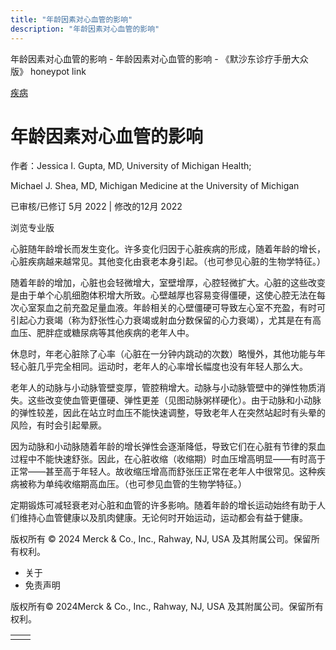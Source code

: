 ```yaml
---
title: "年龄因素对心血管的影响"
description: "年龄因素对心血管的影响"
---
```


﻿年龄因素对心血管的影响 \- 年龄因素对心血管的影响 \- 《默沙东诊疗手册大众版》 honeypot link



[疾病](https://www.merckmanuals.com/home/resourcespages/healthyliving_rel2.3)

# 年龄因素对心血管的影响

作者：Jessica I. Gupta, MD, University of Michigan Health;

Michael J. Shea, MD, Michigan Medicine at the University of Michigan

已审核/已修订 5月 2022 \| 修改的12月 2022

浏览专业版

心脏随年龄增长而发生变化。许多变化归因于心脏疾病的形成，随着年龄的增长，心脏疾病越来越常见。其他变化由衰老本身引起。（也可参见心脏的生物学特征。）

随着年龄的增加，心脏也会轻微增大，室壁增厚，心腔轻微扩大。心脏的这些改变是由于单个心肌细胞体积增大所致。心壁越厚也容易变得僵硬，这使心腔无法在每次心室泵血之前充盈足量血液。年龄相关的心壁僵硬可导致左心室不充盈，有时可引起心力衰竭（称为舒张性心力衰竭或射血分数保留的心力衰竭），尤其是在有高血压、肥胖症或糖尿病等其他疾病的老年人中。

休息时，年老心脏除了心率（心脏在一分钟内跳动的次数）略慢外，其他功能与年轻心脏几乎完全相同。运动时，老年人的心率增长幅度也没有年轻人那么大。

老年人的动脉与小动脉管壁变厚，管腔稍增大。动脉与小动脉管壁中的弹性物质消失。这些改变使血管更僵硬、弹性更差（见图动脉粥样硬化）。由于动脉和小动脉的弹性较差，因此在站立时血压不能快速调整，导致老年人在突然站起时有头晕的风险，有时会引起晕厥。

因为动脉和小动脉随着年龄的增长弹性会逐渐降低，导致它们在心脏有节律的泵血过程中不能快速舒张。因此，在心脏收缩（收缩期）时血压增高明显——有时高于正常——甚至高于年轻人。故收缩压增高而舒张压正常在老年人中很常见。这种疾病被称为单纯收缩期高血压。（也可参见血管的生物学特征。）

定期锻炼可减轻衰老对心脏和血管的许多影响。随着年龄的增长运动始终有助于人们维持心血管健康以及肌肉健康。无论何时开始运动，运动都会有益于健康。



版权所有 © 2024
Merck & Co., Inc., Rahway, NJ, USA 及其附属公司。保留所有权利。

- 关于
- 免责声明

版权所有© 2024Merck & Co., Inc., Rahway, NJ, USA 及其附属公司。保留所有权利。

|     |     |
| --- | --- |
|  |  |